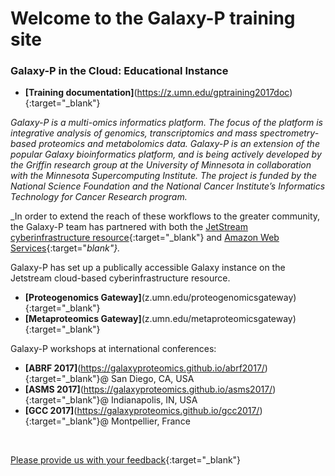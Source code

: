 

# Welcome to the Galaxy-P training site

### **Galaxy-P in the Cloud: Educational Instance**

- **[Training documentation]**(https://z.umn.edu/gptraining2017doc){:target="_blank"}

_Galaxy-P is a multi-omics informatics platform. The focus of the platform is integrative analysis of genomics, transcriptomics and mass spectrometry-based proteomics and metabolomics data. Galaxy-P is an extension of the popular Galaxy bioinformatics platform, and is being actively developed by the Griffin research group at the University of Minnesota in collaboration with the Minnesota Supercomputing Institute.  The project is funded by the National Science Foundation and the National Cancer Institute’s Informatics Technology for Cancer Research program._

_In order to extend the reach of these workflows to the greater community, the Galaxy-P team has partnered with both the [JetStream cyberinfrastructure resource](http://jetstream-cloud.org/){:target="_blank"} and [Amazon Web Services](https://aws.amazon.com){:target="_blank"}._  

Galaxy-P has set up a publically accessible Galaxy instance on the Jetstream cloud-based cyberinfrastructure resource.
- **[Proteogenomics Gateway]**(z.umn.edu/proteogenomicsgateway){:target="_blank"}
- **[Metaproteomics Gateway]**(z.umn.edu/metaproteomicsgateway){:target="_blank"}

Galaxy-P workshops at international conferences:
- **[ABRF 2017]**(https://galaxyproteomics.github.io/abrf2017/){:target="_blank"}@ San Diego, CA, USA  
- **[ASMS 2017]**(https://galaxyproteomics.github.io/asms2017/){:target="_blank"}@ Indianapolis, IN, USA
- **[GCC 2017]**(https://galaxyproteomics.github.io/gcc2017/){:target="_blank"}@ Montpellier, France

<br>

[Please provide us with your feedback](https://z.umn.edu/galaxypedufb){:target="_blank"}
